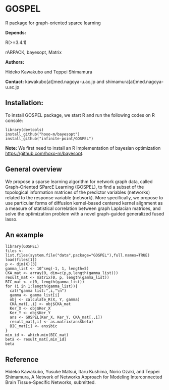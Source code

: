 # GOSPEL
R package for graph-oriented sparce learning

<strong>Depends:</strong>

R(>=3.4.1)

rARPACK, bayesopt, Matrix

<strong>Authors:</strong>

Hideko Kawakubo and Teppei Shimamura

<strong>Contact:</strong>
kawakubo[at]med.nagoya-u.ac.jp and shimamura[at]med.nagoya-u.ac.jp

## Installation:

To install GOSPEL package, we start R and run the following codes on R console:

```
library(devtools)
install_github("hoxo-m/bayesopt")
install_github("infinite-point/GOSPEL")
```

<strong>Note:</strong>
We first need to install an R Implementation of bayesian optimization https://github.com/hoxo-m/bayesopt.

## General overview

We propose a sparse learning algorithm for network graph data, called Graph-Oriented SParcE Learning (GOSPEL), to find a subset of the topological information matrices of the predictor variables (networks) related to the response variable (network). More specifically, we propose to use particular forms of diffusion kernel-based centered kernel alignment as a measure of statistical correlation between graph Laplacian matrices, and solve the optimization problem with a novel graph-guided generalized fused lasso.

## An example

```
library(GOSPEL)
files <- list.files(system.file("data",package="GOSPEL"),full.names=TRUE)
load(files[1])
p <- dim(X)[3]
gamma_list <- 10^seq(-1, 1, length=5)
CKA_mat <- array(0, dim=c(p,p,length(gamma_list)))
result_mat <- matrix(0, p, length(gamma_list))
BIC_mat <- c(0, length(gamma_list))
for (i in 1:length(gamma_list)){
  cat("gamma list:",i,"\n")
  gamma <- gamma_list[i]
  obj <- calculate_R(X, Y, gamma)
  CKA_mat[,,i] <- obj$CKA_mat
  Ker_X <- obj$Ker_X
  Ker_Y <- obj$Ker_Y
  ans <- GOSPEL(Ker_X, Ker_Y, CKA_mat[,,i])
  result_mat[,i] <- as.matrix(ans$beta)
  BIC_mat[i] <- ans$bic
}
min_id <- which.min(BIC_mat)
beta <- result_mat[,min_id]
beta
```

## Reference
Hideko Kawakubo, Yusuke Matsui, Itaru Kushima, Norio Ozaki, and Teppei Shimamura, A Network of Networks Approach for Modeling Interconnected Brain Tissue-Specific Networks, submitted.
